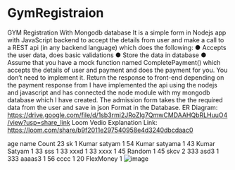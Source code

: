 # GymRegistraion
GYM Registration With Mongodb database
It is a simple form in Nodejs app with JavaScript backend to
accept the details from user and make a call to a REST api (in any backend language) which
does the following:
● Accepts the user data, does basic validations
● Store the data in database 
● Assume that you have a mock function named CompletePayment() which accepts the
details of user and payment and does the payment for you. You don’t need to
implement it.
 Return the response to front-end depending on the payment response from
 I have implemented the api using the nodejs and javascript and has connected the node module with my mongodb database which I have created. The admission form takes the the required data from the user and save in json Format in the Database.
 ER Diagram: https://drive.google.com/file/d/1sb3rmi2JRoZlg7QmwCMDAAHQbRLHuuO4/view?usp=share_link
 Loom Vedio Explanation Link: https://loom.com/share/b9f2011e297540958e4d3240dbcdaac0
 
 age	name	Count
23	sk	1
	Kumar satyam	1
54	Kumar satyama	1
43	Kumar Satyam	1
33	sss	1
33	xxxd	1
33	xxxx	1
45	Random	1
45	skcv	2
333	asd3	1
333	aaaas3	1
56	cccc	1
20	FlexMoney	1
![image](https://user-images.githubusercontent.com/71371931/207451875-d1d266eb-a4c7-4503-aea0-6f682dc866be.png)

 
